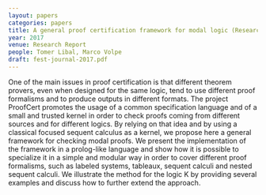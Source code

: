 ```yaml
---
layout: papers
categories: papers
title: A general proof certification framework for modal logic (Research Report)
year: 2017
venue: Research Report
people: Tomer Libal, Marco Volpe
draft: fest-journal-2017.pdf
---
```

One of the main issues in proof certification is that different theorem
provers, even when designed for the same logic, tend to use different
proof formalisms and to produce outputs in different formats. The
project ProofCert promotes the usage of a common specification language
and of a small and trusted kernel in order to check proofs coming from
different sources and for different logics. By relying on that idea and
by using a classical focused sequent calculus as a kernel, we propose
here a general framework for checking modal proofs. We present the
implementation of the framework in a prolog-like language and show how
it is possible to specialize it in a simple and modular way in order to
cover different proof formalisms, such as labeled systems, tableaux,
sequent calculi and nested sequent calculi. We illustrate the method for
the logic K by providing several examples and discuss how to further
extend the approach.
